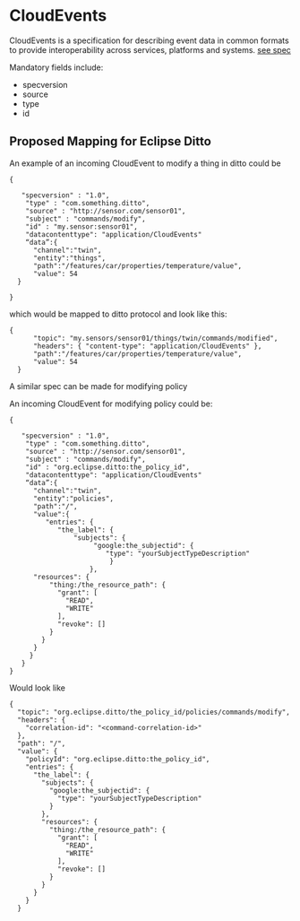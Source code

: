 # CloudEvents

CloudEvents is a specification for describing event data in common formats to provide interoperability across services, platforms and systems.
[see spec](https://github.com/cloudevents/spec/blob/main/cloudevents/spec.md)

Mandatory fields include:
* specversion
* source
* type
* id

## Proposed Mapping for Eclipse Ditto

An example of an incoming CloudEvent to modify a thing in ditto could be

```
{

   "specversion" : "1.0",
    "type" : "com.something.ditto",
    "source" : "http://sensor.com/sensor01",
    "subject" : "commands/modify",
	"id" : "my.sensor:sensor01",
    "datacontenttype": "application/CloudEvents"
    “data”:{  
	  "channel":"twin",
	  "entity":"things",   
      "path":"/features/car/properties/temperature/value",  
      "value": 54  
  }

}
```


which would be mapped to ditto protocol and look like this:

```
{  
      "topic": "my.sensors/sensor01/things/twin/commands/modified",  
      "headers": { "content-type": "application/CloudEvents" },  
      "path":"/features/car/properties/temperature/value",  
      "value": 54  
  }

```

A similar spec can be made for modifying policy

An incoming CloudEvent for modifying policy could be:
```
{

   "specversion" : "1.0",
    "type" : "com.something.ditto",
    "source" : "http://sensor.com/sensor01",
    "subject" : "commands/modify",
	"id" : "org.eclipse.ditto:the_policy_id",
    "datacontenttype": "application/CloudEvents"
    “data”:{  
	  "channel":"twin",
	  "entity":"policies",   
      "path":"/",  
      "value":{
         "entries": {
            "the_label": {
                "subjects": {
                     "google:the_subjectid": {
                        "type": "yourSubjectTypeDescription"
                         }
                    },
      "resources": {
          "thing:/the_resource_path": {
            "grant": [
              "READ",
              "WRITE"
            ],
            "revoke": []
          }
        }
      }
     }
   }
}
```

Would look like

```
{
  "topic": "org.eclipse.ditto/the_policy_id/policies/commands/modify",
  "headers": {
    "correlation-id": "<command-correlation-id>"
  },
  "path": "/",
  "value": {
    "policyId": "org.eclipse.ditto:the_policy_id",
    "entries": {
      "the_label": {
        "subjects": {
          "google:the_subjectid": {
            "type": "yourSubjectTypeDescription"
          }
        },
        "resources": {
          "thing:/the_resource_path": {
            "grant": [
              "READ",
              "WRITE"
            ],
            "revoke": []
          }
        }
      }
    }
  }
```